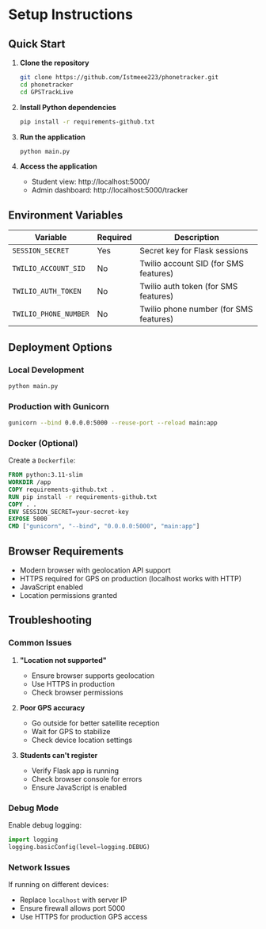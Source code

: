 # Setup Instructions

## Quick Start

1. **Clone the repository**
   ```bash
   git clone https://github.com/Istmeee223/phonetracker.git
   cd phonetracker
   cd GPSTrackLive 
   ```

2. **Install Python dependencies**
   ```bash
   pip install -r requirements-github.txt
   ```

4. **Run the application**
   ```bash
   python main.py
   ```

5. **Access the application**
   - Student view: http://localhost:5000/
   - Admin dashboard: http://localhost:5000/tracker

## Environment Variables

| Variable | Required | Description |
|----------|----------|-------------|
| `SESSION_SECRET` | Yes | Secret key for Flask sessions |
| `TWILIO_ACCOUNT_SID` | No | Twilio account SID (for SMS features) |
| `TWILIO_AUTH_TOKEN` | No | Twilio auth token (for SMS features) |
| `TWILIO_PHONE_NUMBER` | No | Twilio phone number (for SMS features) |

## Deployment Options

### Local Development
```bash
python main.py
```

### Production with Gunicorn
```bash
gunicorn --bind 0.0.0.0:5000 --reuse-port --reload main:app
```

### Docker (Optional)
Create a `Dockerfile`:
```dockerfile
FROM python:3.11-slim
WORKDIR /app
COPY requirements-github.txt .
RUN pip install -r requirements-github.txt
COPY . .
ENV SESSION_SECRET=your-secret-key
EXPOSE 5000
CMD ["gunicorn", "--bind", "0.0.0.0:5000", "main:app"]
```

## Browser Requirements

- Modern browser with geolocation API support
- HTTPS required for GPS on production (localhost works with HTTP)
- JavaScript enabled
- Location permissions granted

## Troubleshooting

### Common Issues

1. **"Location not supported"**
   - Ensure browser supports geolocation
   - Use HTTPS in production
   - Check browser permissions

2. **Poor GPS accuracy**
   - Go outside for better satellite reception
   - Wait for GPS to stabilize
   - Check device location settings

3. **Students can't register**
   - Verify Flask app is running
   - Check browser console for errors
   - Ensure JavaScript is enabled

### Debug Mode

Enable debug logging:
```python
import logging
logging.basicConfig(level=logging.DEBUG)
```

### Network Issues

If running on different devices:
- Replace `localhost` with server IP
- Ensure firewall allows port 5000
- Use HTTPS for production GPS access